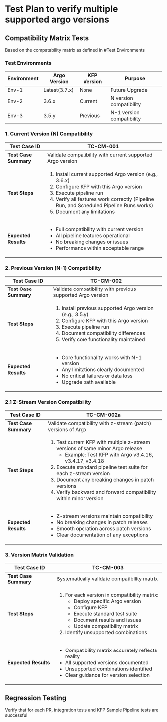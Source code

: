 # Test Plan to verify multiple supported argo versions

## Compatibility Matrix Tests
Based on the compatability matrix as defined in #Test Environments

### Test Environments
| Environment | Argo Version  | KFP Version | Purpose                   |
|-------------|---------------|-------------|---------------------------|
| Env-1       | Latest(3.7.x) | None        | Future Upgrade            |
| Env-2       | 3.6.x         | Current     | N version compatibility   |
| Env-3       | 3.5.y         | Previous    | N-1 version compatibility |


### 1. Current Version (N) Compatibility

| Test Case ID          | TC-CM-001                                                                                                                                                                                                                                                                        |
|-----------------------|----------------------------------------------------------------------------------------------------------------------------------------------------------------------------------------------------------------------------------------------------------------------------------|
| **Test Case Summary** | Validate compatibility with current supported Argo version                                                                                                                                                                                                                       |
| **Test Steps**        | <ol><li> Install current supported Argo version (e.g., 3.6.x) </li><li>Configure KFP with this Argo version</li><li>Execute pipeline run</li><li>Verify all features work correctly (Pipeline Run, and Scheduled Pipeline Runs works)</li><li>Document any limitations</li></ol> |
| **Expected Results**  | <ul><li>Full compatibility with current version</li><li> All pipeline features operational</li><li> No breaking changes or issues</li><li> Performance within acceptable range </li>                                                                                             |

### 2. Previous Version (N-1) Compatibility

| Test Case ID          | TC-CM-002                                                                                                                                                                                                                                   |
|-----------------------|---------------------------------------------------------------------------------------------------------------------------------------------------------------------------------------------------------------------------------------------|
| **Test Case Summary** | Validate compatibility with previous supported Argo version                                                                                                                                                                                 |
| **Test Steps**        | <ol><li> Install previous supported Argo version (e.g., 3.5.y) </li><li>Configure KFP with this Argo version</li><li>Execute pipeline run</li><li>Document compatibility differences</li><li>Verify core functionality maintained</li></ol> |
| **Expected Results**  | <ul><li>Core functionality works with N-1 version</li><li> Any limitations clearly documented</li><li> No critical failures or data loss</li><li> Upgrade path available  </li>                                                             |

### 2.1 Z-Stream Version Compatibility

| Test Case ID          | TC-CM-002a                                                                                                                                                                                                                                                                                                                                                                  |
|-----------------------|-----------------------------------------------------------------------------------------------------------------------------------------------------------------------------------------------------------------------------------------------------------------------------------------------------------------------------------------------------------------------------|
| **Test Case Summary** | Validate compatibility with z-stream (patch) versions of Argo                                                                                                                                                                                                                                                                                                               |
| **Test Steps**        | <ol><li> Test current KFP with multiple z-stream versions of same minor Argo release<ul><li>Example: Test KFP with Argo v3.4.16, v3.4.17, v3.4.18</li></ul></li><li>Execute standard pipeline test suite for each z-stream version</li><li>Document any breaking changes in patch versions</li><li>Verify backward and forward compatibility within minor version</li></ol> |
| **Expected Results**  | <ul><li>Z-stream versions maintain compatibility </li><li> No breaking changes in patch releases</li><li> Smooth operation across patch versions</li><li> Clear documentation of any exceptions </li>                                                                                                                                                                       |

### 3. Version Matrix Validation

| Test Case ID          | TC-CM-003                                                                                                                                                                                                                                                                                           |
|-----------------------|-----------------------------------------------------------------------------------------------------------------------------------------------------------------------------------------------------------------------------------------------------------------------------------------------------|
| **Test Case Summary** | Systematically validate compatibility matrix                                                                                                                                                                                                                                                        |
| **Test Steps**        | <ol><li> For each version in compatibility matrix: <ul><li> Deploy specific Argo version </li><li> Configure KFP<br/> </li><li> Execute standard test suite </li><li> Document results and issues</li><li>Update compatibility matrix</li></ul></li><li>Identify unsupported combinations</li></ol> |
| **Expected Results**  | <ul><li>Compatibility matrix accurately reflects reality</li><li> All supported versions documented</li><li> Unsupported combinations identified</li><li> Clear guidance for version selection  </li>                                                                                               |

## Regression Testing
Verify that for each PR, integration tests and KFP Sample Pipeline tests are successful